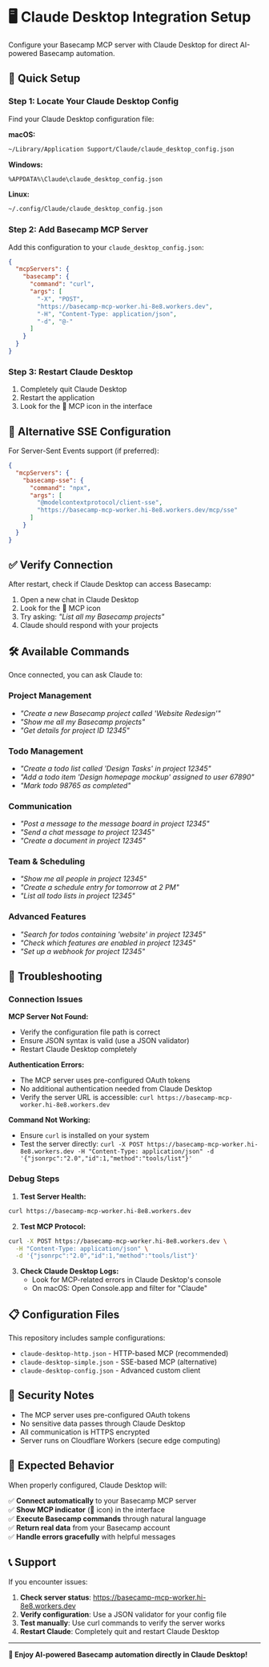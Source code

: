 # 🖥️ Claude Desktop Integration Setup

Configure your Basecamp MCP server with Claude Desktop for direct AI-powered Basecamp automation.

## 🚀 Quick Setup

### Step 1: Locate Your Claude Desktop Config

Find your Claude Desktop configuration file:

**macOS:**
```bash
~/Library/Application Support/Claude/claude_desktop_config.json
```

**Windows:**
```bash
%APPDATA%\Claude\claude_desktop_config.json
```

**Linux:**
```bash
~/.config/Claude/claude_desktop_config.json
```

### Step 2: Add Basecamp MCP Server

Add this configuration to your `claude_desktop_config.json`:

```json
{
  "mcpServers": {
    "basecamp": {
      "command": "curl",
      "args": [
        "-X", "POST",
        "https://basecamp-mcp-worker.hi-8e8.workers.dev",
        "-H", "Content-Type: application/json",
        "-d", "@-"
      ]
    }
  }
}
```

### Step 3: Restart Claude Desktop

1. Completely quit Claude Desktop
2. Restart the application
3. Look for the 🔌 MCP icon in the interface

## 🔄 Alternative SSE Configuration

For Server-Sent Events support (if preferred):

```json
{
  "mcpServers": {
    "basecamp-sse": {
      "command": "npx",
      "args": [
        "@modelcontextprotocol/client-sse",
        "https://basecamp-mcp-worker.hi-8e8.workers.dev/mcp/sse"
      ]
    }
  }
}
```

## ✅ Verify Connection

After restart, check if Claude Desktop can access Basecamp:

1. Open a new chat in Claude Desktop
2. Look for the 🔌 MCP icon
3. Try asking: *"List all my Basecamp projects"*
4. Claude should respond with your projects

## 🛠️ Available Commands

Once connected, you can ask Claude to:

### Project Management
- *"Create a new Basecamp project called 'Website Redesign'"*
- *"Show me all my Basecamp projects"*
- *"Get details for project ID 12345"*

### Todo Management
- *"Create a todo list called 'Design Tasks' in project 12345"*
- *"Add a todo item 'Design homepage mockup' assigned to user 67890"*
- *"Mark todo 98765 as completed"*

### Communication
- *"Post a message to the message board in project 12345"*
- *"Send a chat message to project 12345"*
- *"Create a document in project 12345"*

### Team & Scheduling
- *"Show me all people in project 12345"*
- *"Create a schedule entry for tomorrow at 2 PM"*
- *"List all todo lists in project 12345"*

### Advanced Features
- *"Search for todos containing 'website' in project 12345"*
- *"Check which features are enabled in project 12345"*
- *"Set up a webhook for project 12345"*

## 🐛 Troubleshooting

### Connection Issues

**MCP Server Not Found:**
- Verify the configuration file path is correct
- Ensure JSON syntax is valid (use a JSON validator)
- Restart Claude Desktop completely

**Authentication Errors:**
- The MCP server uses pre-configured OAuth tokens
- No additional authentication needed from Claude Desktop
- Verify the server URL is accessible: `curl https://basecamp-mcp-worker.hi-8e8.workers.dev`

**Command Not Working:**
- Ensure `curl` is installed on your system
- Test the server directly: `curl -X POST https://basecamp-mcp-worker.hi-8e8.workers.dev -H "Content-Type: application/json" -d '{"jsonrpc":"2.0","id":1,"method":"tools/list"}'`

### Debug Steps

1. **Test Server Health:**
```bash
curl https://basecamp-mcp-worker.hi-8e8.workers.dev
```

2. **Test MCP Protocol:**
```bash
curl -X POST https://basecamp-mcp-worker.hi-8e8.workers.dev \
  -H "Content-Type: application/json" \
  -d '{"jsonrpc":"2.0","id":1,"method":"tools/list"}'
```

3. **Check Claude Desktop Logs:**
   - Look for MCP-related errors in Claude Desktop's console
   - On macOS: Open Console.app and filter for "Claude"

## 📋 Configuration Files

This repository includes sample configurations:

- `claude-desktop-http.json` - HTTP-based MCP (recommended)
- `claude-desktop-simple.json` - SSE-based MCP (alternative)
- `claude-desktop-config.json` - Advanced custom client

## 🔐 Security Notes

- The MCP server uses pre-configured OAuth tokens
- No sensitive data passes through Claude Desktop
- All communication is HTTPS encrypted
- Server runs on Cloudflare Workers (secure edge computing)

## 🎯 Expected Behavior

When properly configured, Claude Desktop will:

✅ **Connect automatically** to your Basecamp MCP server  
✅ **Show MCP indicator** (🔌 icon) in the interface  
✅ **Execute Basecamp commands** through natural language  
✅ **Return real data** from your Basecamp account  
✅ **Handle errors gracefully** with helpful messages  

## 📞 Support

If you encounter issues:

1. **Check server status**: https://basecamp-mcp-worker.hi-8e8.workers.dev
2. **Verify configuration**: Use a JSON validator for your config file
3. **Test manually**: Use curl commands to verify the server works
4. **Restart Claude**: Completely quit and restart Claude Desktop

---

**🚀 Enjoy AI-powered Basecamp automation directly in Claude Desktop!**